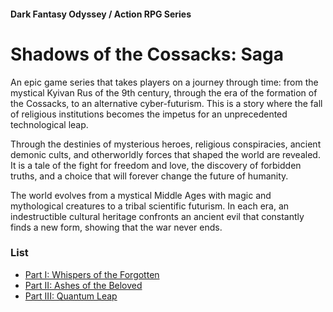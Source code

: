 #### Dark Fantasy Odyssey / Action RPG Series

# Shadows of the Cossacks: Saga

An epic game series that takes players on a journey through time: from the mystical Kyivan Rus of the 9th century, through the era of the formation of the Cossacks, to an alternative cyber-futurism. This is a story where the fall of religious institutions becomes the impetus for an unprecedented technological leap.

Through the destinies of mysterious heroes, religious conspiracies, ancient demonic cults, and otherworldly forces that shaped the world are revealed. It is a tale of the fight for freedom and love, the discovery of forbidden truths, and a choice that will forever change the future of humanity.

The world evolves from a mystical Middle Ages with magic and mythological creatures to a tribal scientific futurism. In each era, an indestructible cultural heritage confronts an ancient evil that constantly finds a new form, showing that the war never ends.

### List

- [Part I: Whispers of the Forgotten](/cossacks-saga-1)
- [Part II: Ashes of the Beloved](/cossacks-saga-2)
- [Part III: Quantum Leap](/cossacks-saga-3)